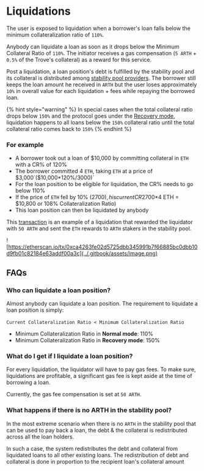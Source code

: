 # Liquidations

The user is exposed to liquidation when a borrower's loan falls below the minimum collateralization ratio of `110%`.

Anybody can liquidate a loan as soon as it drops below the Minimum Collateral Ratio of `110%`. The initiator receives a gas compensation (`5 ARTH` + `0.5%` of the Trove's collateral) as a reward for this service.

Post a liquidation, a loan position's debt is fulfilled by the stability pool and its collateral is distributed among [stability pool providers](stability-pool.md). The borrower still keeps the loan amount he received in `ARTH` but the user loses approximately `10%` in overall value for each liquidation + fees while repaying the borrowed loan.

{% hint style="warning" %}
In special cases when the total collateral ratio drops below `150%` and the protocol goes under the [Recovery mode](recovery-mode.md), liquidation happens to all loans below the `150%` collateral ratio until the total collateral ratio comes back to `150%`
{% endhint %}

### **For example**&#x20;

* A borrower took out a loan of $10,000 by committing collateral in `ETH` with a CR% of 120%
* The borrower committed 4 `ETH`, taking `ETH` at a price of $3,000`($10,000*120%/3000)`
* For the loan position to be eligible for liquidation, the CR% needs to go below 110%&#x20;
* If the price of `ETH` fell by 10% ($2700), his current CR% will fall to 108% ($2700\*4 ETH = $10,800 or 108% Collateralization Ratio)
* This loan position can then be liquidated by anybody

This [transaction](https://etherscan.io/tx/0xca4263fe02d5725dbb345991b7f66885bc0dbb10d9fb01c82184e63addf00a3c) is an example of a liquidation that rewarded the liquidator with `50 ARTH` and sent the `ETH` rewards to `ARTH` stakers in the stability pool.

![https://etherscan.io/tx/0xca4263fe02d5725dbb345991b7f66885bc0dbb10d9fb01c82184e63addf00a3c](../.gitbook/assets/image.png)

## **FAQs**

### Who can liquidate a loan position?&#x20;

Almost anybody can liquidate a loan position. The requirement to liquidate a loan position is simply:&#x20;

`Current Collateralization Ratio < Minimum Collateralization Ratio`&#x20;

* Minimum Collateralization Ratio in **Normal mode**: 110%&#x20;
* Minimum Collateralization Ratio in **Recovery mode**: 150%&#x20;

### What do I get if I liquidate a loan position?

For every liquidation, the liquidator will have to pay gas fees. To make sure, liquidations are profitable, a significant gas fee is kept aside at the time of borrowing a loan.&#x20;

Currently, the gas fee compensation is set at `50 ARTH`.

### What happens if there is no ARTH in the stability pool?

In the most extreme scenario when there is no `ARTH` in the stability pool that can be used to pay back a loan, the debt & the collateral is redistributed across all the loan holders.&#x20;

In such a case, the system redistributes the debt and collateral from liquidated loans to all other existing loans. The redistribution of debt and collateral is done in proportion to the recipient loan's collateral amount
